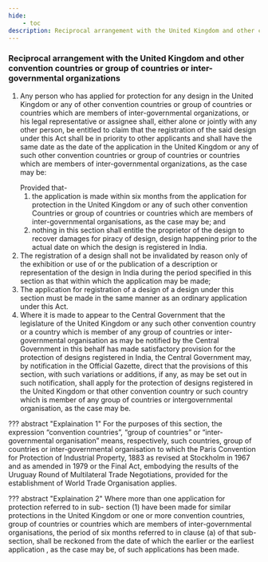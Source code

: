 ```yaml
---
hide:
    - toc
description: Reciprocal arrangement with the United Kingdom and other convention countries or group of countries or inter-governmental organizations
---
```


### Reciprocal arrangement with the United Kingdom and other convention countries or group of countries or inter-governmental organizations

1. Any person who has applied for protection for any design in the United Kingdom or any of other convention countries or group of countries or countries which are members of inter-governmental organizations, or his legal representative or assignee shall, either alone or jointly with any other person, be entitled to claim that the registration of the said design under this Act shall be in priority to other applicants and shall have the same date as the date of the application in the United Kingdom or any of such other convention countries or group of countries or countries which are members of inter-governmental organizations, as the case may be: </p> Provided that-
    1. the application is made within six months from the application for protection in the United Kingdom or any of such other convention Countries or group of countries or countries which are members of inter-governmental organisations, as the case may be; and
    2. nothing in this section shall entitle the proprietor of the design to recover damages for piracy of design, design happening prior to the actual date on which the design is registered in India.
2. The registration of a design shall not be invalidated by reason only of the exhibition or use of or the publication of a description or representation of the design in India during the period specified in this section as that within which the application may be made;
3. The application for registration of a design of a design under this section must be made in the same manner as an ordinary application under this Act.
4. Where it is made to appear to the Central Government that the legislature of the United Kingdom or any such other convention country or a country which is member of any group of countries or inter-governmental organisation as may be notified by the Central Government in this behalf has made satisfactory provision for the protection of designs registered in India, the Central Government may, by notification in the Official Gazette, direct that the provisions of this section, with such variations or additions, if any, as may be set out in such notification, shall apply for the protection of designs registered in the United Kingdom or that other convention country or such country which is member of any group of countries or intergovernmental organisation, as the case may be.


??? abstract "Explaination 1"
    For the purposes of this section, the expression “convention countries”, “group of countries” or “inter-governmental organisation” means, respectively, such countries, group of countries or inter-governmental organisation to which the Paris Convention for Protection of Industrial Property, 1883 as revised at Stockholm in 1967 and as amended in 1979 or the Final Act, embodying the results of the Uruguay Round of Multilateral Trade Negotiations, provided for the establishment of World Trade Organisation applies.

??? abstract "Explaination 2"
    Where more than one application for protection referred to in sub- section (1) have been made for similar protections in the United Kingdom or one or more convention countries, group of countries or countries which are members of inter-governmental organisations, the period of six months referred to in clause (a) of that sub-section, shall be reckoned from the date of which the earlier or the earliest application , as the case may be, of such applications has been made.
